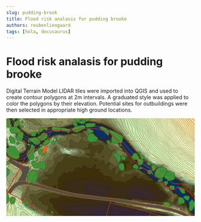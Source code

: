 ```yaml
---
slug: pudding-brook
title: Flood risk analasis for pudding brooke
authors: reubenliengaard
tags: [hola, docusaurus]
---
```


# Flood risk analasis for pudding brooke

Digital Terrain Model LIDAR tiles were imported into QGIS and used to create contour polygons at 2m intervals. A graduated style was applied to color the polygons by their elevation. Potential sites for outbuildings were then selected in appropriate high ground locations.

![alt text](/img/pudding-brook.jpg "Price Paid Style")
